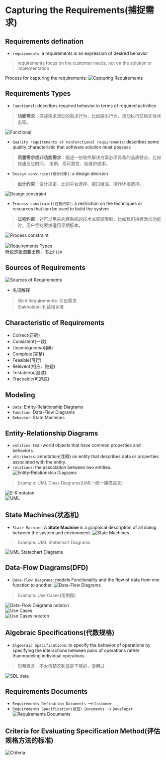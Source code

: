 # Capturing the Requirements(捕捉需求)

## Requirements defination
- `requirements`: a requirements is an expression of desired behavior
> requirements focus on the customer needs, not on the solution or implementation

Process for capturing the requirements:
![Capturing Requirements](images/capturingRequirements.png)<br>

## Requirements Types
- `Functional`: describes required behavior in terms of required activities
> **功能需求**：描述需求活动的需求行为，比如输出行为、活动执行前后实体状态等。<br>

![Functional](images/functionRequirements.png)<br>
- `Quality requirements or nonfunctional requirements`: describes some quality
characteristic that software solution must possess
> **质量需求或非功能需求**：描述一些软件解决方案必须具备的品质特点，比如快速反应时间、
> 用例、高可靠性、低维护成本。

- `Design constraint(设计约束)`: a design decision
> **设计约束**：设计决定，比如平台选择、接口组成、操作环境选择。

![Design constraint](images/DesignRequirements.png)<br>
- `Process constraint(过程约束)`: a restriction on the techniques or resources that
can be used to build the system
> **过程约束**：对可以用来构建系统的技术或资源限制，比如我们持续添加功能时，用户坚持要求适用早期版本，

![Process constraint](images/ProcessRequirements.png)<br><br>
![Requirements Types](images/requirementsType.png)<br>
听说这张图要出题，书上`P150`

## Sources of Requirements
![Sources of Requirements](images/Source-Requirements.png)<br>
- 名词解释
> Elicit Requirements: 引出需求<br>
> Stakholder: 利益相关者<br>

## Characteristic of Requirements
- Correct(正确)
- Consistent(一致)
- Unambiguous(明确)
- Complete(完整)
- Feasible(可行)
- Relevent(相应、贴题)
- Testable(可测试)
- Traceable(可追踪)

## Modeling
- `Data`: Entity-Relationship Diagrams
- `Function`: Data-Flow Diagrams
- `Behavior`: State Machines

## Entity-Relationship Diagrams
- `entities`: real-world objects that have common properties and behaviors.
- `attributes`: annotation(注释) on entity that describes data or properties associated
with the entity.
- `relations`: the association between two entities.
![Entity-Relationship Diagrams](images/E-R.png)<br>
> Example: UML Class Diagrams(UML--统一建模语言)

![E-R notaton](images/E-RDiagramsNotation.png)<br>
![UML](images/UML.png)<br>

## State Machines(状态机)
- `State Machine`: A **State Machine** is a graphical description of all dialog
between the system and environment.
![State Machines](images/StateMachines.png)<br>
> Example: UML Statechart Diagrams

![UML Statechart Diagrams](images/UMLState.png)<br>

## Data-Flow Diagrams(DFD)
- `Data-Flow Diagrams`: models Functionality and the flow of data from one function
to another.
![Data-Flow Diagrams](images/Data-Flow.png)<br>
> Example: Use Cases(用例图)

![Data-Flow Diagrams notaton](images/Data-FlowNotation.png)<br>
![Use Cases](images/UseCases.png)<br>
![Use Cases notaton](images/UseCasesNotation.png)<br>

## Algebraic Specifications(代数规格)
- `Algebraic Specifications`: to specify the behavior of operations by specifying
the interactions between pairs of operations rather thanmodeling individual operations
> 恕我直言，不太清楚这到底是干嘛的，没用过

![SDL data](images/SDL.png)<br>

## Requirements Documents
- `Requirements Defination Documents` --> `Customer`
- `Requirements Specification(规范) Documents` --> `Developer`
![Requirements Documents](images/RequirementDocument.png)<br>

## Criteria for Evaluating Specification Method(评估规格方法的标准)
![Criteria](images/CriteriaSpecification.png)<br>
